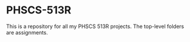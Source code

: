 # PHSCS-513R
This is a repository for all my PHSCS 513R projects. The top-level folders are assignments.
